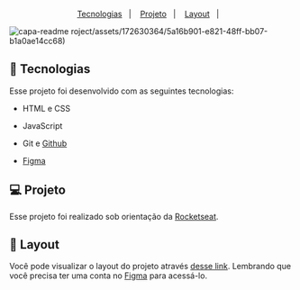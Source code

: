

<p align="center">
  <a href="#-tecnologias">Tecnologias</a>&nbsp;&nbsp;&nbsp;|&nbsp;&nbsp;&nbsp;
  <a href="#-projeto">Projeto</a>&nbsp;&nbsp;&nbsp;|&nbsp;&nbsp;&nbsp;
  <a href="#-layout">Layout</a>&nbsp;&nbsp;&nbsp;|&nbsp;&nbsp;&nbsp;
</p>

   ![capa-readme](https://github.com/pro-rafa/myfirstproject/assets/172630364/0c2ae248-b384-4944-8506-5b65999ac5ea)
roject/assets/172630364/5a16b901-e821-48ff-bb07-b1a0ae14cc68)


## 🚀 Tecnologias

Esse projeto foi desenvolvido com as seguintes tecnologias:


- HTML e CSS
- JavaScript
- Git e [Github](https://github.com/)

- [Figma](https://www.figma.com/pt-br/)

## 💻 Projeto

Esse projeto foi realizado sob orientação da [Rocketseat](https://www.rocketseat.com.br/).

## 🔖 Layout

Você pode visualizar o layout do projeto através [desse link](https://www.figma.com/community/file/1187422022288947321). Lembrando que você precisa ter uma conta no [Figma](http://figma.com/) para acessá-lo.

